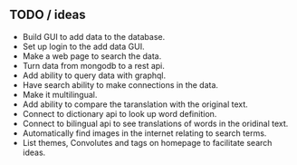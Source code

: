 ## TODO / ideas

- Build GUI to add data to the database.
- Set up login to the add data GUI.
- Make a web page to search the data.
- Turn data from mongodb to a rest api.
- Add ability to query data with graphql.
- Have search ability to make connections in the data.
- Make it multilingual.
- Add ability to compare the taranslation with the original text.
- Connect to dictionary api to look up word definition.
- Connect to bilingual api to see translations of words in the oridinal text.
- Automatically find images in the internet relating to search terms.
- List themes, Convolutes and tags on homepage to facilitate search ideas.
